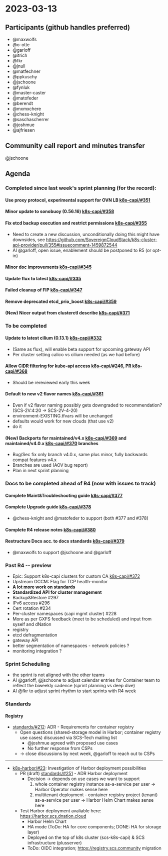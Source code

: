 # 2023-03-13
## Participants (github handles preferred)
* @maxwolfs
* @o-otte
* @garloff
* @itrich
* @fkr
* @jnull
* @matfechner
* @ppkuschy
* @jschoone
* @fynluk
* @master-caster
* @matofeder
* @berendt
* @mxmxchere
* @chess-knight
* @saschascherrer
* @joshmue
* @ajfriesen

## Community call report and minutes transfer
@jschoone

## Agenda

### Completed since last week's sprint planning (for the record):
#### Use proxy protocol, experimental support for OVN LB [k8s-capi/#351](https://github.com/SovereignCloudStack/k8s-cluster-api-provider/pull/351)
#### Minor update to sonobuoy (0.56.16) [k8s-capi/#358](https://github.com/SovereignCloudStack/k8s-cluster-api-provider/pull/358)
#### Fix etcd backup execution and restrict permissions [k8s-capi/#355](https://github.com/SovereignCloudStack/k8s-cluster-api-provider/pull/355)
* Need to create a new discussion, unconditionally doing this might have downsides, see https://github.com/SovereignCloudStack/k8s-cluster-api-provider/pull/355#issuecomment-1459872544
* AI @garloff, open issue, enablement should be postponed to R5 (or opt-in)
#### Minor doc improvements [k8s-capi/#345](https://github.com/SovereignCloudStack/k8s-cluster-api-provider/pull/345)
#### Update flux to latest [k8s-capi/#335](https://github.com/SovereignCloudStack/k8s-cluster-api-provider/issues/335)
#### Failed cleanup of FIP [k8s-capi/#347](https://github.com/SovereignCloudStack/k8s-cluster-api-provider/pull/347)
#### Remove deprecated etcd_prio_boost [k8s-capi/#359](https://github.com/SovereignCloudStack/k8s-cluster-api-provider/issues/359)
#### (New) Nicer output from clusterctl describe [k8s-capi/#371](https://github.com/SovereignCloudStack/k8s-cluster-api-provider/pull/371)

### To be completed
#### Update to latest cilium (0.13.1) [k8s-capi/#332](https://github.com/SovereignCloudStack/k8s-cluster-api-provider/issues/332)
* (Same as flux), will enable beta support for upcoming gateway API
* Per cluster setting calico vs cilium needed (as we had before)
#### Allow CIDR filtering for kube-api access [k8s-capi/#246](https://github.com/SovereignCloudStack/k8s-cluster-api-provider/issues/246), PR [k8s-capi/#368](https://github.com/SovereignCloudStack/k8s-cluster-api-provider/pull/368)
* Should be rereviewed early this week
#### Default to new v2 flavor names [k8s-capi/#361](https://github.com/SovereignCloudStack/k8s-cluster-api-provider/issues/361)
* Even if v2 flavor naming possibly gets downgraded to recommendation? (SCS-2V:4:20 -> SCS-2V-4-20)
* environment-EXISTING.tfvars will be unchanged
* defaults would work for new clouds (that use v2)
* do it 
#### (New) Backports for maintained/v4.x [k8s-capi/#369](https://github.com/SovereignCloudStack/k8s-cluster-api-provider/issues/369) and maintained/v4.0.x [k8s-capi/#370](https://github.com/SovereignCloudStack/k8s-cluster-api-provider/issues/370) branches
* Bug/Sec fix only branch v4.0.x, same plus minor, fully backwards compat features v4.x
* Branches are used (AOV bug report)
* Plan in next sprint planning

### Docs to be completed ahead of R4 (now with issues to track)

#### Complete Maint&Troubleshooting guide [k8s-capi/#377](https://github.com/SovereignCloudStack/k8s-cluster-api-provider/issues/377)
#### Complete Upgrade guide [k8s-capi/#378](https://github.com/SovereignCloudStack/k8s-cluster-api-provider/issues/378)
* @chess-knight and @matofeder to support (both #377 and #378)
#### Complete R4 release notes [k8s-capi/#380](https://github.com/SovereignCloudStack/k8s-cluster-api-provider/issues/380)

#### Restructure Docs acc. to docs standards [k8s-capi/#379](https://github.com/SovereignCloudStack/k8s-cluster-api-provider/issues/379)
* @maxwolfs to support @jschoone and @garloff
 
### Past R4 -- preview
* Epic: Support k8s-capi clusters for custom CA [k8s-capi/#372](https://github.com/SovereignCloudStack/k8s-cluster-api-provider/issues/372)
* Upstream OCCM: Flag for TCP health-monitor
* **A lot more work on standards**
* **Standardized API for cluster management**
* Backup&Restore #297
* IPv6 access #296
* Cert rotation #234
* Per-cluster namespaces (capi mgmt cluster) #228
* More as per GXFS feedback (meet to be scheduled) and input from syself and dNation
* registry
* etcd defragmentation
* gateway API 
* better segmentation of namespaces - network policies ?
* monitoring integration ?

### Sprint Scheduling

* the sprint is not aligned with the other teams
* AI @garloff, @jschoone to adjust calendar entries for Container team to reflect the biweekly cadence (sprint planning vs deep dive)
* AI @fkr to adjust sprint rhythm to start sprints with R4 week

### Standards

#### Registry
* [standards/#212](https://github.com/SovereignCloudStack/standards/pull/212): ADR - Requirements for container registry
    * Open questions (shared-storage model in Harbor; container registry use cases) discussed via SCS-Tech mailing list
        * @joshmue agreed with proposed use cases
        * No further response from CSPs
    * -> close discussions by next week, @garloff to reach out to CSPs
----
* [k8s-harbor/#23](https://github.com/SovereignCloudStack/k8s-harbor/issues/23): Investigation of Harbor deployment possibilities
    * PR (draft) [standards/#251](https://github.com/SovereignCloudStack/standards/pull/251) - ADR Harbor deployment 
        * Decision -> depends on use cases we want to support
            1. whole container registry instance as-a-service per user -> Harbor Operator makes sense here
            2. multitenant deployment - container registry project (tenant) as-a-service per user -> Harbor Helm Chart makes sense here
    * Test Harbor deployment avaliable here: https://harbor.scs.dnation.cloud
        * Harbor Helm Chart
        * HA mode (ToDo: HA for core components; DONE: HA for storage layer)
        * Deployed on the top of k8s cluster (scs-k8s-capi) & SCS infrastructure (plusserver)
        * ToDo: OIDC integration; https://registry.scs.community migration 
